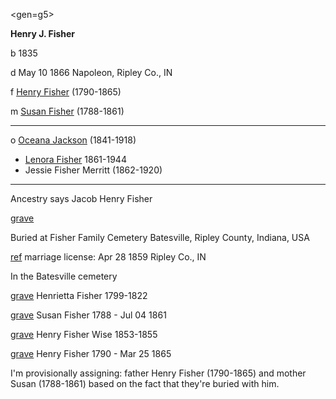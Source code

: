 <gen=g5>

<b>Henry J. Fisher</b>

b 1835

d May 10 1866 Napoleon, Ripley Co., IN

f [Henry Fisher](../g6/henry_fisher_1790.md) (1790-1865)

m [Susan Fisher](../g6/susan_fisher.md) (1788-1861)


<hr>

o [Oceana Jackson](oceana_jackson.md) (1841-1918)

- [Lenora Fisher](../g4/lenora_fisher.md) 1861-1944
- Jessie Fisher Merritt (1862-1920)

<hr>

Ancestry says Jacob Henry Fisher

[grave](https://www.findagrave.com/memorial/149637655/henry-j.-fisher)

Buried at Fisher Family Cemetery
Batesville, Ripley County, Indiana, USA

[ref](http://rchslib.org/toph//toph-marry-26.html) marriage license:  Apr 28 1859 Ripley Co., IN

In the Batesville cemetery

[grave](https://www.findagrave.com/memorial/149637763/henrietta-fisher) Henrietta Fisher 1799-1822

[grave](https://www.findagrave.com/memorial/149637708/susan-fisher) Susan Fisher 1788 - Jul 04 1861

[grave](https://www.findagrave.com/memorial/149637969/henry-fisher-wise) Henry Fisher Wise 1853-1855

[grave](https://www.findagrave.com/memorial/149637814/henry-fisher) Henry Fisher 1790 - Mar 25 1865

I'm provisionally assigning:
father Henry Fisher (1790-1865) and mother Susan (1788-1861)
based on the fact that they're buried with him.